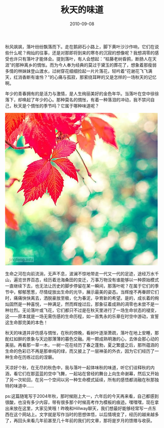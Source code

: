 ﻿---
title: "秋天的味道"
date: 2010-09-08
categories: 
  - "essay"
tags: 
  - "秋天"
---

秋风飒飒，落叶纷纷飘落而下。走在鹅卵石小路上，脚下黄叶沙沙作响，它们在说些什么呢？绚灿的往事，还是对那即将到来的寒冬的沉寂的想像呢？我想凋零的感受也许只有落叶才能体会。提到落叶，有人会想起：“枯藤老树昏鸦，断肠人在天涯”的那种离乡的惆怅。而为今人奉为经典的莫过于黛玉的葬花了，想象着那瘦弱多情的林妹妹登山渡水，过树穿花细细捡起一片片落花，轻吟着“花谢花飞飞满天，红消香断有谁怜？”的心痛与孤寂，那萦绕耳畔的又是怎样的一场秋天的记忆啊。

年少的青春拥有的是活力与激情，是人生绚丽美好的金色年华。当落叶在空中徐徐落下，却唤起了年少的心。那种莫名的惆怅，有着一种落泪的冲动，我不禁问自己，秋天是个惆怅的季节吗？它属于哪种味道呢？

![文章配图](/images/5652755641_a3215b6447_z.jpg)

生命之河在向前流淌，无声不息，波澜不惊地带走一代又一代的足迹，途经万水千山，遍览世界百态，经历着沧海桑田的变迁，万事万物没有谁能够以一种原始模式一直继续下去，也无法让历史的脚步停留在某一瞬间，那落叶呢？在属于它们的季节中，郁郁葱葱，尽情绽放出生命的光华，展示最美的姿态。当辉煌不再眷顾它们时，痛痛快快离去，洒脱豪放至极，化为春泥，孕育新的希望。是的，成长着的绚灿固然是一种喜悦，一种满足，然而辉煌过后，那象征着成熟的凋零也未尝不是一种壮烈。无论落叶或飞花，它们都只不过是在秋天里进行了一场生命状态的褪变，这——原本就是一场无需伤感的生命历程，如一首隽永的乐章在时空中游动，宣誓这生命那完美的本色！

秋天的味道并非伤感与惆怅，在秋的傍晚，看树叶逐渐萧疏，落叶在地上安睡，那酡红如醉的景象与天边那薄薄的暮色交融。用一颗成熟明澈的心，去体会那心动的美丽。再看那一草一木，一树一花在经历了春之蓬勃，夏之繁盛之后，那所蕴涵的生命的色彩已不再是那单纯的绿，而又披上了一层神圣的外衣，因为它们经历了一种生命在历练过后的涅磐。

天凉好个秋，在无尽的秋色中，我与落叶一起体味秋的味道，听它们诠释秋的内涵，看它们在那蓝蓝的空中飞舞，一起站在曾经的舞台上向生命谢幕，然后又开始了另一次轮回，在另一个空间以另一种生命模式延续，所有的感悟都消融在秋那独特的味道中……

ps:这篇随笔写于2004年秋，那时候刚上大一，六年后的今天再来看，自己都感到很酸，也没有多少内容，带有很多那个时候高考作为模板的痕迹。嘿嘿嘿，现在拿出来放在这里，大家见笑哦！昨晚和Hillway聊天，我们想最好能够经常写一点东西在这个网站上。文字就是写作当时的思想体悟，以后情境变了，经历的越来越多了，再回头来看几年前甚至几十年前的我们的文章，那将是岁月的馈赠与收获。
